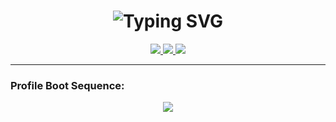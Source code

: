 <h1 align="center">
  <img src="https://readme-typing-svg.demolab.com?font=Fira+Code&duration=3000&pause=1000&color=FF0055&center=true&vCenter=true&width=435&lines=Rhein+Sakatoku;true+hacker;cyberpsycho+mode+%F0%9F%92%80" alt="Typing SVG" />
</h1>


<p align="center">
  <a href="https://rheinsakatoku.github.io" target="_blank">
    <img src="https://komarev.com/ghpvc/?username=RheinSakatoku&style=flat-square&color=ff0066&label=cyber%20scans" />
  </a>
  <a href="https://rheinsakatoku.github.io" target="_blank">
    <img src="https://img.shields.io/badge/%20status-CYBERACTIVE-%23ff0066?style=flat-square&logo=codersrank&logoColor=white" />
  </a>
  <a href="https://rheinsakatoku.github.io" target="_blank">
    <img src="https://img.shields.io/badge/%20brainmode-unstable%20-%23ff0033?style=flat-square&logo=probot&logoColor=white" />
  </a>
</p>



---

### Profile Boot Sequence:

<p align="center">
  <img src="https://readme-typing-svg.demolab.com?font=Fira+Code&size=14&duration=2500&pause=500&color=FF0055&center=true&vCenter=true&multiline=true&width=600&height=100&lines=%3E+Initializing+cyberdeck...;%3E+Injecting+JS_Overclock.dll;%3E+Tracing+ghost-signal...;%3E+ACCESS+GRANTED" />
</p>





